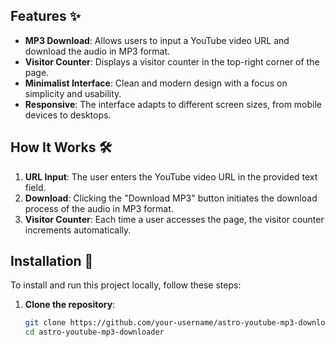 ## Features ✨

- **MP3 Download**: Allows users to input a YouTube video URL and download the audio in MP3 format.
- **Visitor Counter**: Displays a visitor counter in the top-right corner of the page.
- **Minimalist Interface**: Clean and modern design with a focus on simplicity and usability.
- **Responsive**: The interface adapts to different screen sizes, from mobile devices to desktops.

## How It Works 🛠️

1. **URL Input**: The user enters the YouTube video URL in the provided text field.
2. **Download**: Clicking the "Download MP3" button initiates the download process of the audio in MP3 format.
3. **Visitor Counter**: Each time a user accesses the page, the visitor counter increments automatically.

## Installation 🚀

To install and run this project locally, follow these steps:

1. **Clone the repository**:
   ```bash
   git clone https://github.com/your-username/astro-youtube-mp3-downloader.git
   cd astro-youtube-mp3-downloader
   ```
